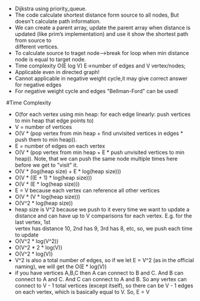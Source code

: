 * Dijkstra using priority_queue.
* The code calculate shortest distance form source to all nodes,
   But doesn't calculate path information.
* We can create a parent array, update the parent array when distance is updated (like prim’s implementation) and use it show the shortest path from source to       
  different vertices.
* To calculate source to traget node-->break for loop when min distance node is equal to target node.
* Time complexity O(E log V) E->number of edges and V vertex/nodes;
* Applicable even in directed graph!
* Cannot applicable in negative weight cycle,it may give correct answer for negative edges
* For negative weight cycle and edges "Bellman-Ford" can be used!


#Time Complexity
* O(for each vertex using min heap: for each edge linearly: push vertices to min heap that edge points to)
* V = number of vertices
* O(V * (pop vertex from min heap + find unvisited vertices in edges * push them to min heap)).
* E = number of edges on each vertex
* O(V * (pop vertex from min heap + E * push unvisited vertices to min heap)). Note, that we can push the same node multiple times here before we get to "visit" it.
* O(V * (log(heap size) + E * log(heap size)))
* O(V * ((E + 1) * log(heap size)))
* O(V * (E * log(heap size)))
* E = V because each vertex can reference all other vertices
* O(V * (V * log(heap size)))
* O(V^2 * log(heap size))
* heap size is V^2 because we push to it every time we want to update a distance and can have up to V comparisons for each vertex. E.g. for the last vertex, 1st  
     vertex has distance 10, 2nd has 9, 3rd has 8, etc, so, we push each time to update
* O(V^2 * log(V^2))
* O(V^2 * 2 * log(V))
* O(V^2 * log(V))
* V^2 is also a total number of edges, so if we let E = V^2 (as in the official naming), we will get the O(E * log(V))
* if you have vertices A,B,C then A can connect to B and C. And B can connect to A and C. And C can connect to A and B. So any vertex can connect to V - 1 total
 vertices (except itself), so there can be V - 1 edges on each vertex, which is basically equal to V. So, E = V 
